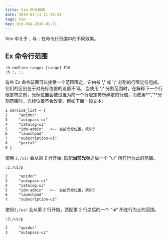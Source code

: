 ```yaml
---
title: Vim 命令解释
date: 2019-01-11 11:38:23
tags: Vim
key: Vim-FAQ-2019-01-11
---
```


Vim 中关于 `,` 与 `;` 在命令行范围中的不同效果。

<!--more-->

## Ex 命令行范围

```vim
:h cmdline-ranges [range] E16
:h :, :;
```

有些 Ex 命令前面可以接受一个范围限定，它由被 **','** 或 **';'** 分割的行限定符组成，它们的区别在于对光标位置的设置不同。
当使用 **';'** 分割范围时，在解释下一个行限定符之前，光标位置会被设置为前一个行限定符所确定的行值，而使用**','**分割范围时，光标位置不会改变。例如下面一段文本:

```txt
1 service_list = {
2     "apidoc"
3     "autopass-ui"
4     "catalog-ui"
5     "idm-admin"   <-- 当前光标位置，第5行
6     "launchpad"
7     "subscription-ui"
8     "portal"
9 }
```

使用 `2,/ui/` 会从第 2 行开始, 匹配**当前光标**之后一个 "ui" 所在行为止的范围。

```vim
:2,/ui/p
```

```txt
2     "apidoc"
3     "autopass-ui"
4     "catalog-ui"
5     "idm-admin"   <-- 当前光标位置，第5行
6     "launchpad"
7     "subscription-ui"
```

使用`2;/ui/` 会从第 2 行开始，匹配第 2 行之后的一个 "ui" 所在行为止的范围。

```vim
:2;/ui/p
```

```txt
2     "apidoc"
3     "autopass-ui"
```